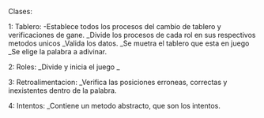 Clases:

1: Tablero:
-Establece todos los procesos del cambio de tablero y verificaciones de gane.
_Divide los procesos de cada rol en sus respectivos metodos unicos
_Valida los datos.
_Se muetra el tablero que esta en juego
_Se elige la palabra a adivinar.

2: Roles:
_Divide y inicia el juego
_

3: Retroalimentacion:
_Verifica las posiciones erroneas, correctas y inexistentes dentro de la palabra.

4: Intentos:
_Contiene un metodo abstracto, que son los intentos.